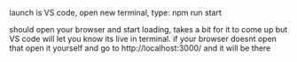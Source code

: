 launch is VS code, open new terminal, type:
npm run start

should open your browser and start loading, takes a bit for it to come up but VS code will let you know its live in terminal.
if your browser doesnt open that open it yourself and go to http://localhost:3000/ and it will be there
